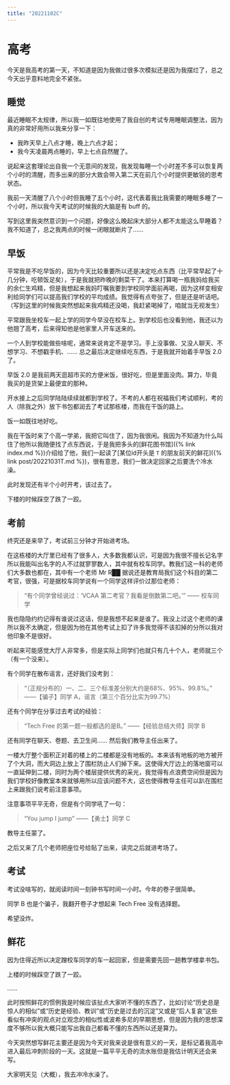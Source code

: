 ```yaml
---
title: "20221102C"
---
```

# 高考

今天是我高考的第一天，不知道是因为我做过很多次模拟还是因为我摆烂了，总之今天出乎意料地完全不紧张。

## 睡觉

最近睡眠不太规律，所以我一如既往地使用了我自创的考试专用睡眠调整法，因为真的非常好用所以我来分享一下：

- 我昨天早上八点才睡，晚上六点才起；
- 我今天凌晨两点睡的，早上七点自然醒了。

说起来这套理论出自我一个无意间的发现，我发现每睡一个小时差不多可以恢复两个小时的清醒，而多出来的部分大致会带入第二天在前几个小时提供更敏锐的思考状态。

我前一天清醒了八个小时但我睡了五个小时，这代表着我比我需要的睡眠多睡了一个小时，所以我今天考试的时候我的大脑是有 buff 的。

写到这里我突然意识到一个问题，好像这么晚起床大部分人都不太能这么早睡着？我不知道了，总之我两点的时候一闭眼就断片了……

## 早饭

平常我是不吃早饭的，因为今天比较重要所以还是决定吃点东西（比平常早起了十几分钟，吃顿饭足矣），于是我就把昨晚的剩菜干了。本来打算喝一瓶我妈给我买的余仁生鸡精，但是我想起来我妈叮嘱我要到学校同学面前再喝，因为这样变相安利给同学们可以提高我们学校的平均成绩。我觉得有点夸张了，但是还是听话吧。（写到这里的时候我突然想起来我鸡精还没喝，我赶紧喝掉了，咱就当无视发生）

平常跟我坐校车一起上学的同学今早没在校车上。到学校后也没看到他，我还以为他翘了高考，后来得知他是他家里人开车送来的。

一个人到学校能做些啥呢，通常来说肯定不是学习。手上没事做、又没人聊天、不想学习、不想戳手机、…… 总之最后决定继续吃东西，于是我就开始着手早饭 2.0 了。

早饭 2.0 是我前两天逛超市买的方便米饭，很好吃，但是里面没肉。算力，毕竟我买的是货架上最便宜的那种。

开水接上之后同学陆陆续续就都到学校了。不考的人都在祝福我们考试顺利，考的人（除我之外）放下书包都润去了考试那栋楼，而我在干饭的路上。

饭一如既往地好吃。

我在干饭时来了个高一学弟，我把它叫住了，因为我很闲。我因为不知道为什么叫住了他所以我随便找了点东西说，于是我把多头的[鲜花图书馆]({% link index.md %})介绍给了他，我们一起读了[某位id开头是 `T` 的朋友前天的鲜花]({% link post/20221031T.md %})，很有意思，我们一致决定回家之后要洗个冷水澡。

此时发现还有半个小时开考，该过去了。

下楼的时候踩空了跌了一跤。

## 考前

终究还是来早了，考试前三分钟才开始进考场。

在这栋楼的大厅里已经有了很多人，大多数我都认识，可是因为我很不擅长记名字所以我能叫出名字的人不过就寥寥数人，其中就有校车同学。教我们这一科的老师们大多数也都在，其中有一个老师 Mr R██ 据说还是教育局我们这个科目的第二考官，很强，可是据校车同学说有一个同学这样评价过那位老师：

> “有个同学曾经说过：‘VCAA 第二考官？我看是倒数第二吧。’” —— 校车同学

我也隐隐约约记得有谁说过这话，但是我想不起来是谁了。我没上过这个老师的课所以我不太确定，但是因为他在其他考试上扣了许多我觉得不该扣掉的分所以我对他印象不是很好。

听起来可能感觉大厅人非常多，但是实际上同学们也就只有几十个人，老师就三个（有一个没来）。

有个同学在散布谣言，还好我们没考到：

> “（正规分布的）一、二、三个标准差分别大约是68%、95%、99.8%。” ——【骗子】同学 A，谣言（第三个百分比实为99.7%）

还有个同学在分享过去考试的经验：

> “Tech Free 的第一题一般都选的是B。” ——【经验总结大师】同学 B

还有同学在聊天、卷题、去卫生间…… 然后我们教导主任出来了。

一楼大厅整个面积正对着的楼上的二楼都是没有地板的。本来该有地板的地方被开了个大洞，而大洞边上放上了围栏防止人们掉下来。这使得大厅边上的落地窗可以一直延伸到二楼，同时为两个楼层提供优秀的采光，我觉得有点浪费空间但是因为我们学校好像教室本来就够用所以应该问题不大，这也使得教导主任可以趴在围栏上来跟我们说考前注意事项。

注意事项平平无奇，但是有个同学吼了一句：

> “You jump I jump” ——【勇士】同学 C

教导主任蒙了。

之后又来了几个老师把座位号给贴了出来，读完之后就进考场了。

## 考试

考试没啥写的，就阅读时间一刻钟书写时间一小时。今年的卷子很简单。

同学 B 也是个骗子，我翻开卷子才想起来 Tech Free 没有选择题。

希望没炸。

## 鲜花

因为住得近所以决定蹭校车同学的车一起回家，但是需要先回一趟教学楼拿书包。

上楼的时候踩空了跌了一跤。

……

此时按照鲜花的惯例我是时候应该扯点大家听不懂的东西了，比如讨论“历史总是惊人的相似”或“历史是经验、教训”或“历史是过去的沉淀”又或是“后人复哀”这些看似有冲突的观点对立观念的相似性或波希多尼的早期思想，但是因为我的思想深度不够所以我大概只能写出我自己都看不懂的东西所以还是算力。

今天突然想写鲜花主要还是因为今天对我来说是很有意义的一天，是标记着我高中进入最后冲刺阶段的一天。这就是一篇平平无奇的流水账但是我估计明天还会来写。

大家明天见（大概），我去冲冷水澡了。
